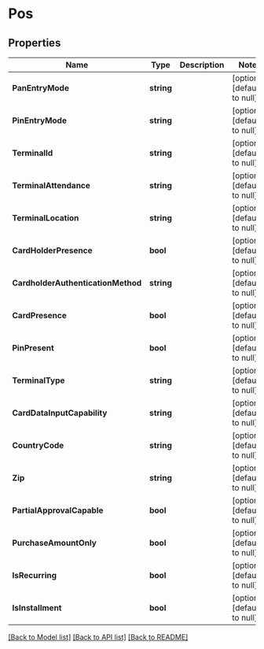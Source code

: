 # Pos

## Properties
Name | Type | Description | Notes
------------ | ------------- | ------------- | -------------
**PanEntryMode** | **string** |  | [optional] [default to null]
**PinEntryMode** | **string** |  | [optional] [default to null]
**TerminalId** | **string** |  | [optional] [default to null]
**TerminalAttendance** | **string** |  | [optional] [default to null]
**TerminalLocation** | **string** |  | [optional] [default to null]
**CardHolderPresence** | **bool** |  | [optional] [default to null]
**CardholderAuthenticationMethod** | **string** |  | [optional] [default to null]
**CardPresence** | **bool** |  | [optional] [default to null]
**PinPresent** | **bool** |  | [optional] [default to null]
**TerminalType** | **string** |  | [optional] [default to null]
**CardDataInputCapability** | **string** |  | [optional] [default to null]
**CountryCode** | **string** |  | [optional] [default to null]
**Zip** | **string** |  | [optional] [default to null]
**PartialApprovalCapable** | **bool** |  | [optional] [default to null]
**PurchaseAmountOnly** | **bool** |  | [optional] [default to null]
**IsRecurring** | **bool** |  | [optional] [default to null]
**IsInstallment** | **bool** |  | [optional] [default to null]

[[Back to Model list]](../README.md#documentation-for-models) [[Back to API list]](../README.md#documentation-for-api-endpoints) [[Back to README]](../README.md)


